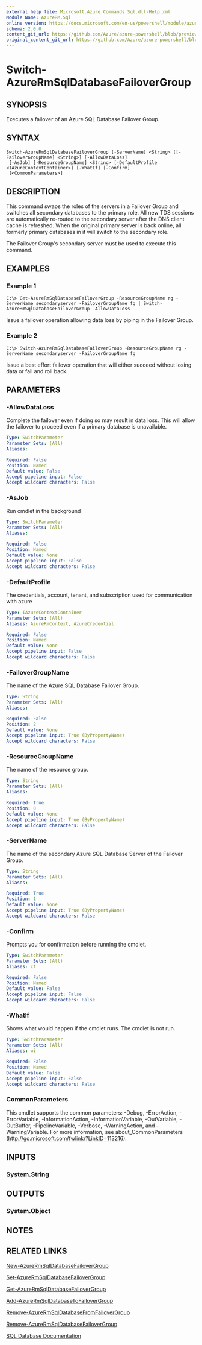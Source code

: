 ```yaml
---
external help file: Microsoft.Azure.Commands.Sql.dll-Help.xml
Module Name: AzureRM.Sql
online version: https://docs.microsoft.com/en-us/powershell/module/azurerm.sql/switch-azurermsqldatabasefailovergroup
schema: 2.0.0
content_git_url: https://github.com/Azure/azure-powershell/blob/preview/src/ResourceManager/Sql/Commands.Sql/help/Switch-AzureRmSqlDatabaseFailoverGroup.md
original_content_git_url: https://github.com/Azure/azure-powershell/blob/preview/src/ResourceManager/Sql/Commands.Sql/help/Switch-AzureRmSqlDatabaseFailoverGroup.md
---
```


# Switch-AzureRmSqlDatabaseFailoverGroup

## SYNOPSIS
Executes a failover of an Azure SQL Database Failover Group.

## SYNTAX

```
Switch-AzureRmSqlDatabaseFailoverGroup [-ServerName] <String> [[-FailoverGroupName] <String>] [-AllowDataLoss]
 [-AsJob] [-ResourceGroupName] <String> [-DefaultProfile <IAzureContextContainer>] [-WhatIf] [-Confirm]
 [<CommonParameters>]
```

## DESCRIPTION
This command swaps the roles of the servers in a Failover Group and switches all secondary databases to the primary role. All new TDS sessions are automatically re-routed to the secondary server after the DNS client cache is refreshed. When the original primary server is back online, all formerly primary databases in it will switch to the secondary role.

The Failover Group's secondary server must be used to execute this command.

## EXAMPLES

### Example 1
```
C:\> Get-AzureRmSqlDatabaseFailoverGroup -ResourceGroupName rg -ServerName secondaryserver -FailoverGroupName fg | Switch-AzureRmSqlDatabaseFailoverGroup -AllowDataLoss
```

Issue a failover operation allowing data loss by piping in the Failover Group.

### Example 2
```
C:\> Switch-AzureRmSqlDatabaseFailoverGroup -ResourceGroupName rg -ServerName secondaryserver -FailoverGroupName fg
```

Issue a best effort failover operation that will either succeed without losing data or fail and roll back.

## PARAMETERS

### -AllowDataLoss
Complete the failover even if doing so may result in data loss. This will allow the failover to proceed even if a primary database is unavailable.

```yaml
Type: SwitchParameter
Parameter Sets: (All)
Aliases:

Required: False
Position: Named
Default value: False
Accept pipeline input: False
Accept wildcard characters: False
```

### -AsJob
Run cmdlet in the background
```yaml
Type: SwitchParameter
Parameter Sets: (All)
Aliases:

Required: False
Position: Named
Default value: None
Accept pipeline input: False
Accept wildcard characters: False
```

### -DefaultProfile
The credentials, account, tenant, and subscription used for communication with azure

```yaml
Type: IAzureContextContainer
Parameter Sets: (All)
Aliases: AzureRmContext, AzureCredential

Required: False
Position: Named
Default value: None
Accept pipeline input: False
Accept wildcard characters: False
```

### -FailoverGroupName
The name of the Azure SQL Database Failover Group.

```yaml
Type: String
Parameter Sets: (All)
Aliases:

Required: False
Position: 2
Default value: None
Accept pipeline input: True (ByPropertyName)
Accept wildcard characters: False
```

### -ResourceGroupName
The name of the resource group.

```yaml
Type: String
Parameter Sets: (All)
Aliases:

Required: True
Position: 0
Default value: None
Accept pipeline input: True (ByPropertyName)
Accept wildcard characters: False
```

### -ServerName
The name of the secondary Azure SQL Database Server of the Failover Group.

```yaml
Type: String
Parameter Sets: (All)
Aliases:

Required: True
Position: 1
Default value: None
Accept pipeline input: True (ByPropertyName)
Accept wildcard characters: False
```

### -Confirm
Prompts you for confirmation before running the cmdlet.

```yaml
Type: SwitchParameter
Parameter Sets: (All)
Aliases: cf

Required: False
Position: Named
Default value: False
Accept pipeline input: False
Accept wildcard characters: False
```

### -WhatIf
Shows what would happen if the cmdlet runs.
The cmdlet is not run.

```yaml
Type: SwitchParameter
Parameter Sets: (All)
Aliases: wi

Required: False
Position: Named
Default value: False
Accept pipeline input: False
Accept wildcard characters: False
```

### CommonParameters
This cmdlet supports the common parameters: -Debug, -ErrorAction, -ErrorVariable, -InformationAction, -InformationVariable, -OutVariable, -OutBuffer, -PipelineVariable, -Verbose, -WarningAction, and -WarningVariable. For more information, see about_CommonParameters (http://go.microsoft.com/fwlink/?LinkID=113216).

## INPUTS

### System.String

## OUTPUTS

### System.Object

## NOTES

## RELATED LINKS

[New-AzureRmSqlDatabaseFailoverGroup](./New-AzureRmSqlDatabaseFailoverGroup.md)

[Set-AzureRmSqlDatabaseFailoverGroup](./Set-AzureRmSqlDatabaseFailoverGroup.md)

[Get-AzureRmSqlDatabaseFailoverGroup](./Get-AzureRmSqlDatabaseFailoverGroup.md)

[Add-AzureRmSqlDatabaseToFailoverGroup](./Add-AzureRmSqlDatabaseToFailoverGroup.md)

[Remove-AzureRmSqlDatabaseFromFailoverGroup](./Remove-AzureRmSqlDatabaseFromFailoverGroup.md)

[Remove-AzureRmSqlDatabaseFailoverGroup](./Remove-AzureRmSqlDatabaseFailoverGroup.md)

[SQL Database Documentation](https://docs.microsoft.com/azure/sql-database/)
